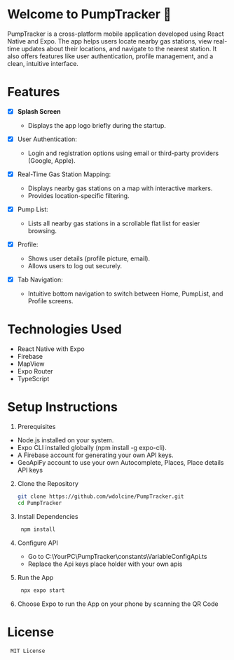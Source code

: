 # Welcome to PumpTracker 👋

PumpTracker is a cross-platform mobile application developed using React Native and Expo. The app helps users locate nearby gas stations, view real-time updates about their locations, and navigate to the nearest station. It also offers features like user authentication, profile management, and a clean, intuitive interface.

# **Features**

- [x] **Splash Screen**
   - Displays the app logo briefly during the startup.

- [x] User Authentication: 
   - Login and registration options using email or third-party providers (Google, Apple).

- [x] Real-Time Gas Station Mapping:
   - Displays nearby gas stations on a map with interactive markers.
   - Provides location-specific filtering.

- [x]  Pump List:
   - Lists all nearby gas stations in a scrollable flat list for easier browsing.

- [x] Profile:
   - Shows user details (profile picture, email).
   - Allows users to log out securely.

- [x] Tab Navigation: 
   - Intuitive bottom navigation to switch between Home, PumpList, and Profile screens.

# **Technologies Used**

- React Native with Expo
- Firebase
- MapView
- Expo Router
- TypeScript

# **Setup Instructions**

1. Prerequisites
   
  - Node.js installed on your system.
  - Expo CLI installed globally (npm install -g expo-cli).
  - A Firebase account for generating your own API keys.
  - GeoApiFy account to use your own Autocomplete, Places, Place details API keys

2. Clone the Repository

   ```bash
   git clone https://github.com/wdolcine/PumpTracker.git
   cd PumpTracker
   ```

3. Install Dependencies

   ```bash
    npm install
   ```
   
4. Configure API
   
   - Go to C:\YourPC\PumpTracker\constants\VariableConfigApi.ts
   - Replace the Api keys place holder with your own apis
     
6. Run the App
   
   ```bash
    npx expo start
   ```
   
7. Choose Expo to run the App on your phone by scanning the QR Code

# **License**

  ```bash
   MIT License
   ```


